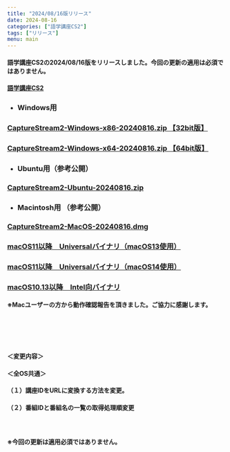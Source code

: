 ```yaml
---
title: "2024/08/16版リリース"
date: 2024-08-16
categories: ["語学講座CS2"]
tags: ["リリース"]
menu: main
---
```

#### 語学講座CS2の2024/08/16版をリリースしました。今回の更新の適用は必須ではありません。
####                
#### [語学講座CS2](https://csreviser.github.io/CaptureStream2/)
* ### Windows用
### [CaptureStream2-Windows-x86-20240816.zip 【32bit版】](https://github.com/CSReviser/CaptureStream2/releases/download/20240816/CaptureStream2-Windows-x86-20240816.zip)
### [CaptureStream2-Windows-x64-20240816.zip 【64bit版】](https://github.com/CSReviser/CaptureStream2/releases/download/20240816/CaptureStream2-Windows-x64-20240816.zip) 　　　　　　　　　　　　　　　　　　
* ### Ubuntu用（参考公開）     
### [CaptureStream2-Ubuntu-20240816.zip](https://github.com/CSReviser/CaptureStream2/releases/download/20240816/CaptureStream2-Ubuntu-20240816.zip)
* ### Macintosh用 （参考公開）  
### [CaptureStream2-MacOS-20240816.dmg](https://github.com/CSReviser/CaptureStream2/releases/download/20240816/CaptureStream2-MacOS-20240816.dmg)
### [macOS11以降　Universalバイナリ（macOS13使用）](https://github.com/CSReviser/CaptureStream2/releases/download/20240816/CaptureStream2-MacOS13-20240816.dmg)
### [macOS11以降　Universalバイナリ（macOS14使用）](https://github.com/CSReviser/CaptureStream2/releases/download/20240816/CaptureStream2-MacOS14-20240816.dmg)
### [macOS10.13以降　Intel向バイナリ](https://github.com/CSReviser/CaptureStream2/releases/download/20240816/CaptureStream2-MacOS-qt5-Intel-20240816.dmg)
#### ※Macユーザーの方から動作確認報告を頂きました。ご協力に感謝します。       
####  　　　  
####  　　　  
#### ＜変更内容＞　　　
#### ＜全OS共通＞
#### （１）講座IDをURLに変換する方法を変更。
#### （２）番組IDと番組名の一覧の取得処理順変更
 
####  　　　  
#### ※今回の更新は適用必須ではありません。
#### 
####  　　　  
####  　　　  
####  　　　  
####  　　　  
